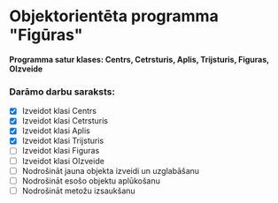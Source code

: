 # Objektorientēta programma "Figūras"
**Programma satur klases: Centrs, Cetrsturis, Aplis, Trijsturis, Figuras, OIzveide**

### Darāmo darbu saraksts:
- [x] Izveidot klasi Centrs
- [x] Izveidot klasi Cetrsturis
- [x] Izveidot klasi Aplis
- [x] Izveidot klasi Trijsturis
- [ ] Izveidot klasi Figuras
- [ ] Izveidot klasi OIzveide
- [ ] Nodrošināt jauna objekta izveidi un uzglabāšanu
- [ ] Nodrošināt esošo objektu aplūkošanu
- [ ] Nodrošināt metožu izsaukšanu
